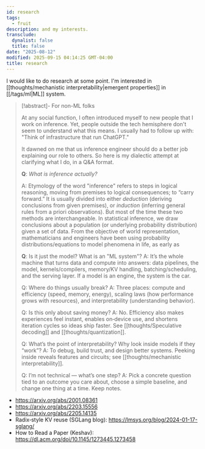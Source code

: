 ```yaml
---
id: research
tags:
  - fruit
description: and my interests.
transclude:
  dynalist: false
  title: false
date: "2025-08-12"
modified: 2025-09-15 04:14:25 GMT-04:00
title: research
---
```


I would like to do research at some point. I'm interested in [[thoughts/mechanistic interpretability|emergent properties]] in [[/tags/ml|ML]] system.

> [!abstract]- For non-ML folks
>
> At any social function, I often introduced myself to new people that I work on inference. Yet, people outside the tech hemisphere don't seem to understand what this means. I usually had to follow up with: "Think of infrastructure that run ChatGPT."
>
> It dawned on me that us inference engineer should do a better job explaining our role to others. So here is my dialectic attempt at clarifying what I do, in a Q&A format.
>
> **Q**: _What is inference actually?_
>
> A: Etymology of the word "inference" refers to steps in logical reasoning, moving from premises to logical consequences; to “carry forward.” It is usually divided into either _deduction_ (deriving conclusions from given premises), or _induction_ (inferring general rules from a priori observations). But most of the time these two methods are interchangeable. In statistical inference, we draw conclusions about a population (or underlying probability distribution) given a set of data.
> From the objective of world representation, mathematicians and engineers have been using probability distributions/equations to model phenomena in life, as early as
>
> **Q**: Is it just the model? What is an "ML system"?
> A: It’s the whole machine that turns data and compute into answers: data pipelines, the model, kernels/compilers, memory/KV handling, batching/scheduling, and the serving layer. If a model is an engine, the system is the car.
>
> Q: Where do things usually break?
> A: Three places: compute and efficiency (speed, memory, energy), scaling laws (how performance grows with resources), and interpretability (understanding behavior).
>
> Q: Is this only about saving money?
> A: No. Efficiency also makes experiences feel instant, enables on‑device use, and shortens iteration cycles so ideas ship faster. See [[thoughts/Speculative decoding]] and [[thoughts/quantization]].
>
> Q: What’s the point of interpretability? Why look inside models if they “work”?
> A: To debug, build trust, and design better systems. Peeking inside reveals features and circuits; see [[thoughts/mechanistic interpretability]].
>
> Q: I’m not technical — what’s one step?
> A: Pick a concrete question tied to an outcome you care about, choose a simple baseline, and change one thing at a time. Keep notes.

- https://arxiv.org/abs/2001.08361
- https://arxiv.org/abs/2203.15556
- https://arxiv.org/abs/2205.14135
- Radix‑style KV reuse (SGLang blog): https://lmsys.org/blog/2024-01-17-sglang/
- How to Read a Paper (Keshav): https://dl.acm.org/doi/10.1145/1273445.1273458
